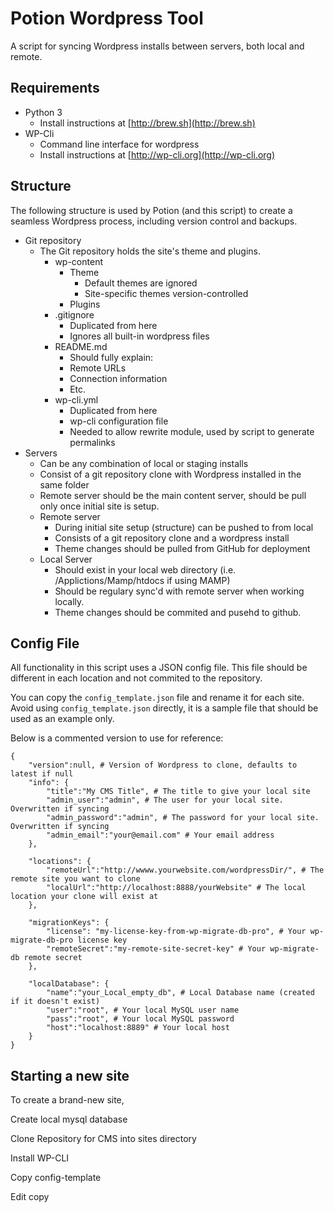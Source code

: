 # Potion Wordpress Tool
A script for syncing Wordpress installs between servers, both local and remote.

## Requirements
- Python 3 
	- Install instructions at [http://brew.sh](http://brew.sh)
- WP-Cli
	- Command line interface for wordpress
	- Install instructions at [http://wp-cli.org](http://wp-cli.org)

## Structure
The following structure is used by Potion (and this script) to create a seamless Wordpress process, including version control and backups.

- Git repository
	- The Git repository holds the site's theme and plugins.
		- wp-content
			- Theme
				- Default themes are ignored
				- Site-specific themes version-controlled 
			- Plugins
		- .gitignore
			- Duplicated from here
			- Ignores all built-in wordpress files
		- README.md
			- Should fully explain:
			- Remote URLs
			- Connection information
			- Etc.
		- wp-cli.yml
			- Duplicated from here 
			- wp-cli configuration file
			- Needed to allow rewrite module, used by script to generate permalinks 
- Servers
	- Can be any combination of local or staging installs
	- Consist of a git repository clone with Wordpress installed in the same folder
	- Remote server should be the main content server, should be pull only once initial site is setup.
	- Remote server
		- During initial site setup (structure) can be pushed to from local
		- Consists of a git repository clone and a wordpress install
		- Theme changes should be pulled from GitHub for deployment
	- Local Server
		- Should exist in your local web directory (i.e. /Applictions/Mamp/htdocs if using MAMP)
		- Should be regulary sync'd with remote server when working locally.
		- Theme changes should be commited and pusehd to github.

##  Config File
All functionality in this script uses a JSON config file. This file should be different in each location and not commited to the repository.

You can copy the ```config_template.json``` file and rename it for each site. Avoid using ```config_template.json``` directly, it is a sample file that should be used as an example only.

Below is a commented version to use for reference:

```
{
	"version":null, # Version of Wordpress to clone, defaults to latest if null 
	"info": {
		"title":"My CMS Title", # The title to give your local site
		"admin_user":"admin", # The user for your local site. Overwritten if syncing
		"admin_password":"admin", # The password for your local site. Overwritten if syncing
		"admin_email":"your@email.com" # Your email address
	},

	"locations": {
		"remoteUrl":"http://wwww.yourwebsite.com/wordpressDir/", # The remote site you want to clone
		"localUrl":"http://localhost:8888/yourWebsite" # The local location your clone will exist at
	},

	"migrationKeys": {
		"license": "my-license-key-from-wp-migrate-db-pro", # Your wp-migrate-db-pro license key
		"remoteSecret":"my-remote-site-secret-key" # Your wp-migrate-db remote secret
	},

	"localDatabase": {
		"name":"your_Local_empty_db", # Local Database name (created if it doesn't exist)
		"user":"root", # Your local MySQL user name
		"pass":"root", # Your local MySQL password
		"host":"localhost:8889" # Your local host
	}
}

```


  
## Starting a new site
To create a brand-new site, 




	



Create local mysql database

Clone Repository for CMS into sites directory

Install WP-CLI

Copy config-template

Edit copy

